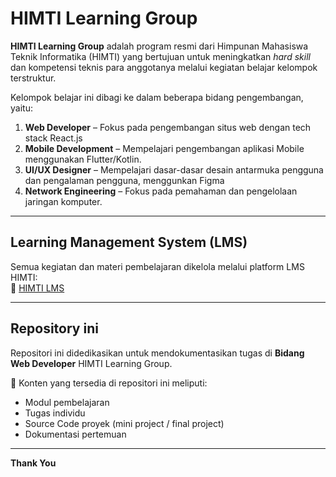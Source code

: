 # HIMTI Learning Group

**HIMTI Learning Group** adalah program resmi dari Himpunan Mahasiswa Teknik Informatika (HIMTI) yang bertujuan untuk meningkatkan *hard skill* dan kompetensi teknis para anggotanya melalui kegiatan belajar kelompok terstruktur.

Kelompok belajar ini dibagi ke dalam beberapa bidang pengembangan, yaitu:

1. **Web Developer** – Fokus pada pengembangan situs web dengan tech stack React.js
2. **Mobile Development** – Mempelajari pengembangan aplikasi Mobile menggunakan Flutter/Kotlin.
3. **UI/UX Designer** – Mempelajari dasar-dasar desain antarmuka pengguna dan pengalaman pengguna, menggunkan Figma
4. **Network Engineering** – Fokus pada pemahaman dan pengelolaan jaringan komputer.

---

## Learning Management System (LMS)

Semua kegiatan dan materi pembelajaran dikelola melalui platform LMS HIMTI:  
🔗 [HIMTI LMS](https://himti-lms.vercel.app/)

---

## Repository ini

Repositori ini didedikasikan untuk mendokumentasikan tugas di **Bidang Web Developer** HIMTI Learning Group.

📌 Konten yang tersedia di repositori ini meliputi:
- Modul pembelajaran 
- Tugas individu
- Source Code proyek (mini project / final project)
- Dokumentasi pertemuan

---

**Thank You**
